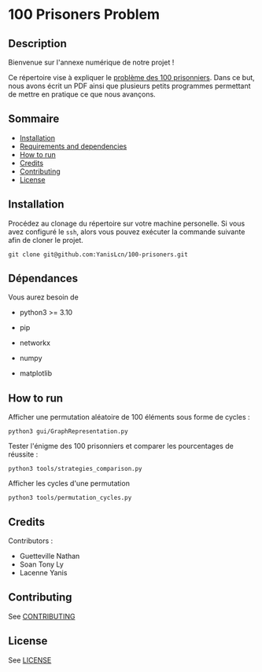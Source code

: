 # 100 Prisoners Problem

## Description

Bienvenue sur l'annexe numérique de notre projet !

Ce répertoire vise à expliquer le [problème des 100 prisonniers](https://en.wikipedia.org/wiki/100_prisoners_problem).
Dans ce but, nous avons écrit un PDF ainsi que plusieurs petits programmes permettant
de mettre en pratique ce que nous avançons.

## Sommaire
  * [Installation](#installation)
  * [Requirements and dependencies](#requirements-and-dependencies)
  * [How to run](#how-to-run)
  * [Credits](#credits)
  * [Contributing](#contributing)
  * [License](#license)

## Installation 
Procédez au clonage du répertoire sur votre machine personelle.
Si vous avez configuré le `ssh`, alors vous pouvez exécuter la commande suivante afin de cloner le projet.
```
git clone git@github.com:YanisLcn/100-prisoners.git
```

## Dépendances 
Vous aurez besoin de 
* python3 >= 3.10
* pip

* networkx
* numpy
* matplotlib

## How to run 

Afficher une permutation aléatoire de 100 éléments sous forme de cycles :
```
python3 gui/GraphRepresentation.py
```

Tester l'énigme des 100 prisonniers et comparer les pourcentages de réussite :
```
python3 tools/strategies_comparison.py
```

Afficher les cycles d'une permutation
```
python3 tools/permutation_cycles.py
```

## Credits 

Contributors : 
 * Guetteville Nathan
 * Soan Tony Ly
 * Lacenne Yanis

## Contributing
See [CONTRIBUTING](/CONTRIBUTING.md)

## License
See [LICENSE](/LICENSE)
